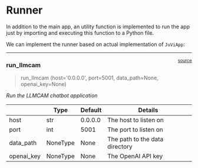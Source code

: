 # Runner


<!-- WARNING: THIS FILE WAS AUTOGENERATED! DO NOT EDIT! -->

In addition to the main app, an utility function is implemented to run
the app just by importing and executing this function to a Python file.

We can implement the runner based on actual implementation of `JuViApp`:

------------------------------------------------------------------------

<a
href="https://github.com/ninjalabo/llmcam/blob/main/llmcam/application/runner.py#L15"
target="_blank" style="float:right; font-size:smaller">source</a>

### run_llmcam

>  run_llmcam (host='0.0.0.0', port=5001, data_path=None, openai_key=None)

*Run the LLMCAM chatbot application*

<table>
<thead>
<tr>
<th></th>
<th><strong>Type</strong></th>
<th><strong>Default</strong></th>
<th><strong>Details</strong></th>
</tr>
</thead>
<tbody>
<tr>
<td>host</td>
<td>str</td>
<td>0.0.0.0</td>
<td>The host to listen on</td>
</tr>
<tr>
<td>port</td>
<td>int</td>
<td>5001</td>
<td>The port to listen on</td>
</tr>
<tr>
<td>data_path</td>
<td>NoneType</td>
<td>None</td>
<td>The path to the data directory</td>
</tr>
<tr>
<td>openai_key</td>
<td>NoneType</td>
<td>None</td>
<td>The OpenAI API key</td>
</tr>
</tbody>
</table>
